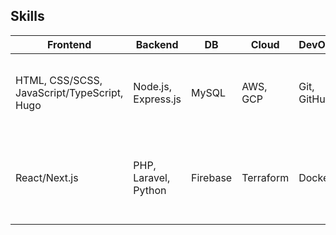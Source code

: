 ## Skills

| **Frontend** | **Backend** | **DB**  | **Cloud** | **DevOps** | **Testing** | **BizOps** |
|-|-|-|-|-|-|-|
| HTML, CSS/SCSS, JavaScript/TypeScript, Hugo | Node.js, Express.js | MySQL  | AWS, GCP | Git, GitHub | Jest, Selenium | Google Analytics, Google Optimize, Clarity, UI/UX |
| React/Next.js | PHP, Laravel, Python | Firebase  | Terraform | Docker | | Tableau, Redash, Grafana, SEO, Display Ads, Youtube, |
